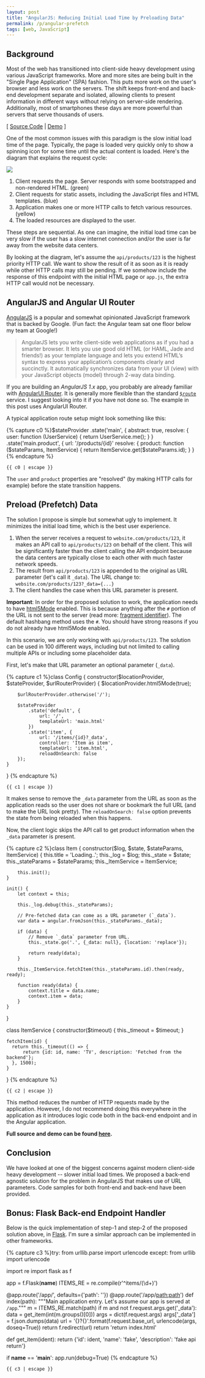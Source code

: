 ```yaml
---
layout: post
title: "AngularJS: Reducing Initial Load Time by Preloading Data"
permalink: /p/angular-prefetch
tags: [web, JavaScript]
---
```


## Background

Most of the web has transitioned into client-side heavy development using
various JavaScript frameworks. More and more sites are being built in
the "Single Page Application" (SPA) fashion. This puts more work on the user's browser
and less work on the servers. The shift keeps front-end and back-end development
separate and isolated, allowing clients to present information in different ways without
relying on server-side rendering. Additionally, most of smartphones these days
are more powerful than servers that serve thousands of users.

[ [Source Code](https://plnkr.co/edit/og8aqTSLU6IrpaHqX56O)
| [Demo](https://run.plnkr.co/plunks/og8aqTSLU6IrpaHqX56O) ]

One of the most common issues with this paradigm is the slow initial load time
of the page. Typically, the page is loaded very quickly only to show a spinning
icon for some time until the actual content is loaded. Here's the diagram
that explains the request cycle:

[![](//i.imgur.com/nQjRqXel.png)](//i.imgur.com/nQjRqXe.png)


1. Client requests the page. Server responds with some bootstrapped and
non-rendered HTML. (green)
2. Client requests for static assets, including the JavaScript files and HTML templates. (blue)
3. Application makes one or more HTTP calls to fetch various resources. (yellow)
4. The loaded resources are displayed to the user.

These steps are sequential. As one can imagine, the initial load time
can be very slow if the user has a slow internet connection and/or the user
is far away from the website data centers.

By looking at the diagram, let's assume the `api/products/123` is the highest
priority HTTP call. We want to show the result of it as soon as it is ready
while other HTTP calls may still be pending. If we somehow include the response of
this endpoint with the initial HTML page or `app.js`, the extra HTTP call
would not be necessary.

## AngularJS and Angular UI Router

[AngularJS](https://angularjs.org/) is a popular and somewhat opinionated
JavaScript framework that is backed by Google.
(Fun fact: the Angular team sat one floor below my team at Google!)

>AngularJS lets you write client-side web applications as if you had a smarter browser.
>It lets you use good old HTML (or HAML, Jade and friends!) as your template language and
>lets you extend HTML’s syntax to express your application’s components clearly and succinctly.
>It automatically synchronizes data from your UI (view) with your JavaScript objects (model)
>through 2-way data binding.


If you are building an _AngularJS 1.x_ app, you probably are already familiar with
[AngularUI Router](https://github.com/angular-ui/ui-router). It is generally
more flexible than the standard [`$route`](https://docs.angularjs.org/api/ngRoute/service/$route)
service. I suggest looking into it if you have not done so.
The example in this post uses AngularUI Router.

A typical application route setup might look something like this:

{% capture c0 %}$stateProvider
    .state('main', {
        abstract: true,
        resolve: {
            user: function (UserService) {
                return UserService.me();
            }
        }
    .state('main.product', {
        url: '/products/{id}'
        resolve: {
            product: function ($stateParams, ItemService) {
                return ItemService.get($stateParams.id);
            }
        }
{% endcapture %}

<pre><code class="js">{{ c0 | escape }}</code></pre>

The `user` and `product` properties are "resolved" (by making HTTP calls for example)
before the state transition happens.

## Preload (Prefetch) Data

The solution I propose is simple but somewhat ugly to implement.
It minimizes the initial load time, which is the best user experience.

1. When the server receives a request to `website.com/products/123`, it makes
an API call to `api/products/123` on behalf of the client.
This will be significantly faster than the client calling the API endpoint because
the data centers are typically close to each other with much faster network speeds.
2. The result from `api/products/123` is appended to the original as URL parameter
(let's call it `_data`). The URL change to: `website.com/products/123?_data={...}`
3. The client handles the case when this URL parameter is present.

**Important**: In order for the proposed solution to work, the application
needs to have
[html5Mode](https://code.angularjs.org/1.4.7/docs/api/ng/provider/$locationProvider#html5Mode)
enabled. This is because anything after the `#` portion of the URL is not sent
to the server (read more: [fragment identifier](https://en.wikipedia.org/wiki/Fragment_identifier)).
The default hashbang method uses the `#`. You should have strong reasons if
you do not already have html5Mode enabled.

In this scenario, we are only working with `api/products/123`. The solution
can be used in 100 different ways, including but not limited to calling multiple APIs or
including some placeholder data.

First, let's make that URL parameter an optional parameter (`_data`).

{% capture c1 %}class Config {
    constructor($locationProvider, $stateProvider, $urlRouterProvider) {
        $locationProvider.html5Mode(true);

        $urlRouterProvider.otherwise('/');

        $stateProvider
            .state('default', {
                url: '/',
                templateUrl: 'main.html'
            })
            .state('item', {
                url: '/items/{id}?_data',
                controller: 'Item as item',
                templateUrl: 'item.html',
                reloadOnSearch: false
        });
    }
}
{% endcapture %}

<pre><code class="js">{{ c1 | escape }}</code></pre>

It makes sense to remove the `_data` parameter from the URL as soon as the
application reads so the user does not share or bookmark the full URL
(and to make the URL look pretty). The `reloadOnSearch: false` option prevents
the state from being reloaded when this happens.

Now, the client logic skips the API call to get product information
when the `_data` parameter is present.

{% capture c2 %}class Item {
    constructor($log, $state, $stateParams, ItemService) {
        this.title = 'Loading..';
        this._log = $log;
        this._state = $state;
        this._stateParams = $stateParams;
        this._ItemService = ItemService;

        this.init();
    }

    init() {
        let context = this;

        this._log.debug(this._stateParams);

        // Pre-fetched data can come as a URL parameter (`_data`).
        var data = angular.fromJson(this._stateParams._data);

        if (data) {
            // Remove `_data` parameter from URL.
            this._state.go('.', {_data: null}, {location: 'replace'});

            return ready(data);
        }

        this._ItemService.fetchItem(this._stateParams.id).then(ready, ready);

        function ready(data) {
            context.title = data.name;
            context.item = data;
        }  
    }
}

class ItemService {
    constructor($timeout) {
        this._timeout = $timeout;
    }

    fetchItem(id) {
      return this._timeout(() => {
          return {id: id, name: 'TV', description: 'Fetched from the backend'};
      }, 1500);
    }
}
{% endcapture %}

<pre><code class="js">{{ c2 | escape }}</code></pre>

This method reduces the number of HTTP requests made by the application.
However, I do not recommend doing this everywhere in the application as it
introduces logic code both in the back-end endpoint and in the Angular
application.

**Full source and demo can be found [here](https://run.plnkr.co/plunks/og8aqTSLU6IrpaHqX56O).**

## Conclusion

We have looked at one of the biggest concerns against modern client-side heavy
development -- slower initial load times. We proposed a back-end agnostic solution
for the problem in AngularJS that makes use of URL parameters. Code samples for
both front-end and back-end have been provided.

## Bonus: Flask Back-end Endpoint Handler

Below is the quick implementation of step-1 and step-2 of the proposed solution above,
in [Flask](http://flask.pocoo.org/).
I'm sure a similar approach can be implemented in other frameworks.

{% capture c3 %}try:
    from urllib.parse import urlencode
except:
    from urllib import urlencode

import re
import flask as f

app = f.Flask(__name__)
ITEMS_RE = re.compile(r'^items/(\d+)')

@app.route('/app/', defaults={'path': ''})
@app.route('/app/<path:path>')
def index(path):
    """Main application entry. Let's assume our app is served at `/app`."""
    m = ITEMS_RE.match(path)
    if m and not f.request.args.get('_data'):
        data = get_item(int(m.groups()[0]))
        args = dict(f.request.args)
        args['_data'] = f.json.dumps(data)
        url = '{}?{}'.format(f.request.base_url, urlencode(args, doseq=True))
        return f.redirect(url)
    return 'return index.html'


def get_item(ident):
    return {'id': ident, 'name': 'fake', 'description': 'fake api return'}


if __name__ == '__main__':
    app.run(debug=True)
{% endcapture %}

<pre><code class="py">{{ c3 | escape }}</code></pre>
